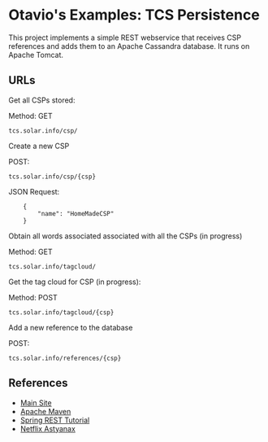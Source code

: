 Otavio's Examples: TCS Persistence
============

This project implements a simple REST webservice that receives CSP references and adds them to an
Apache Cassandra database. It runs on Apache Tomcat.

URLs
----


Get all CSPs stored:

Method: GET
```
tcs.solar.info/csp/
```

Create a new CSP

POST:
```
tcs.solar.info/csp/{csp}
```

JSON Request:
```
    {
        "name": "HomeMadeCSP"
    }
```

Obtain all words associated associated with all the CSPs (in progress)

Method: GET
```
tcs.solar.info/tagcloud/
```

Get the tag cloud for CSP (in progress):

Method: POST
```
tcs.solar.info/tagcloud/{csp}
```



Add a new reference to the database

POST:
```
tcs.solar.info/references/{csp}
```


References
----

* [Main Site](http://orpiske.net/)
* [Apache Maven](http://maven.apache.org/)
* [Spring REST Tutorial](https://github.com/spring-guides/tut-rest)
* [Netflix Astyanax](https://github.com/Netflix/astyanax/wiki)


